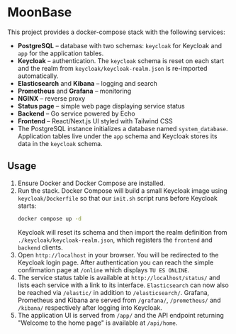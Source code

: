 # MoonBase

This project provides a docker-compose stack with the following services:

- **PostgreSQL** – database with two schemas: `keycloak` for Keycloak and
  `app` for the application tables.
- **Keycloak** – authentication. The `keycloak` schema is reset on each start
  and the realm from `keycloak/keycloak-realm.json` is re-imported
  automatically.
- **Elasticsearch** and **Kibana** – logging and search
- **Prometheus** and **Grafana** – monitoring
- **NGINX** – reverse proxy
- **Status page** – simple web page displaying service status
- **Backend** – Go service powered by Echo
- **Frontend** – React/Next.js UI styled with Tailwind CSS
- The PostgreSQL instance initializes a database named `system_database`.
  Application tables live under the `app` schema and Keycloak stores its data
  in the `keycloak` schema.

## Usage

1. Ensure Docker and Docker Compose are installed.
2. Run the stack. Docker Compose will build a small Keycloak image using
   `keycloak/Dockerfile` so that our `init.sh` script runs before Keycloak
   starts:
   ```bash
   docker compose up -d
   ```
   Keycloak will reset its schema and then import the realm definition from
   `./keycloak/keycloak-realm.json`, which registers the `frontend` and
   `backend` clients.
3. Open `http://localhost` in your browser. You will be redirected to the
   Keycloak login page. After authentication you can reach the simple
   confirmation page at `/online` which displays `TU ES ONLINE`.
4. The service status table is available at `http://localhost/status/` and lists
   each service with a link to its interface. `Elasticsearch` can now also be
   reached via `/elastic/` in addition to `/elasticsearch/`.
   Grafana, Prometheus and Kibana are served from `/grafana/`, `/prometheus/`
   and `/kibana/` respectively after logging into Keycloak.
5. The application UI is served from `/app/` and the API endpoint returning
   "Welcome to the home page" is available at `/api/home`.
